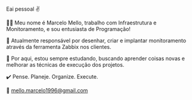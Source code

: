 Eai pessoal ✌️

👨‍💻 Meu nome é Marcelo Mello, trabalho com Infraestrutura e Monitoramento, e sou entusiasta de Programação!

🤖 Atualmente responsável por desenhar, criar e implantar monitoramento através da ferramenta Zabbix nos clientes.

👣 Por aqui, estou sempre estudando, buscando aprender coisas novas e melhorar as técnicas de execução dos projetos.

✔️ Pense. Planeje. Organize. Execute.

📧 mello.marcelo1996@gmail.com

<!---
msmello96/msmello96 is a ✨ special ✨ repository because its `README.md` (this file) appears on your GitHub profile.
You can click the Preview link to take a look at your changes.
--->
